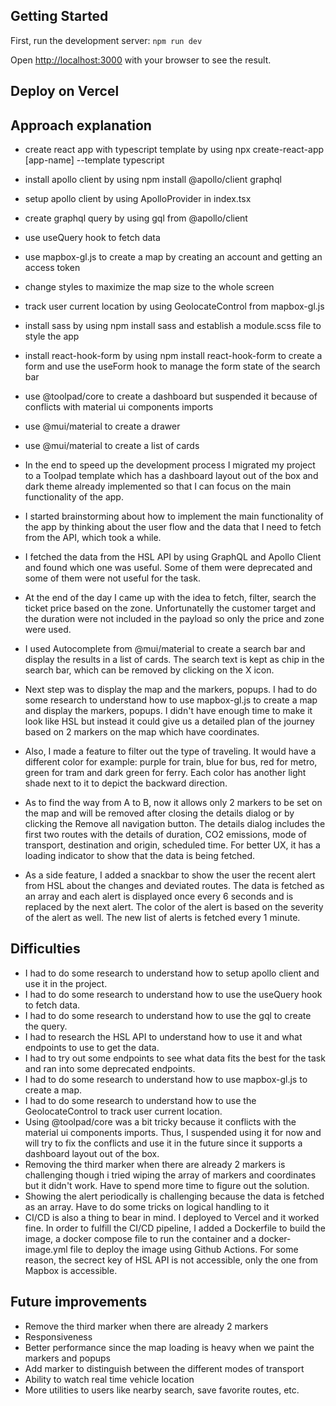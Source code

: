 ## Getting Started

First, run the development server: `npm run dev`

Open [http://localhost:3000](http://localhost:3000) with your browser to see the result.

## Deploy on Vercel

## Approach explanation

- create react app with typescript template by using npx create-react-app [app-name] --template typescript
- install apollo client by using npm install @apollo/client graphql
- setup apollo client by using ApolloProvider in index.tsx
- create graphql query by using gql from @apollo/client
- use useQuery hook to fetch data
- use mapbox-gl.js to create a map by creating an account and getting an access token
- change styles to maximize the map size to the whole screen
- track user current location by using GeolocateControl from mapbox-gl.js
- install sass by using npm install sass and establish a module.scss file to style the app
- install react-hook-form by using npm install react-hook-form to create a form and use the useForm hook to manage the form state of the search bar
- use @toolpad/core to create a dashboard but suspended it because of conflicts with material ui components imports
- use @mui/material to create a drawer
- use @mui/material to create a list of cards

- In the end to speed up the development process I migrated my project to a Toolpad template which has a dashboard layout out of the box and dark theme already implemented so that I can focus on the main functionality of the app.

- I started brainstorming about how to implement the main functionality of the app by thinking about the user flow and the data that I need to fetch from the API, which took a while.

- I fetched the data from the HSL API by using GraphQL and Apollo Client and found which one was useful. Some of them were deprecated and some of them were not useful for the task.

- At the end of the day I came up with the idea to fetch, filter, search the ticket price based on the zone. Unfortunatelly the customer target and the duration were not included in the payload so only the price and zone were used.

- I used Autocomplete from @mui/material to create a search bar and display the results in a list of cards. The search text is kept as chip in the search bar, which can be removed by clicking on the X icon.

- Next step was to display the map and the markers, popups. I had to do some research to understand how to use mapbox-gl.js to create a map and display the markers, popups. I didn't have enough time to make it look like HSL but instead it could give us a detailed plan of the journey based on 2 markers on the map which have coordinates.

- Also, I made a feature to filter out the type of traveling. It would have a different color for example: purple for train, blue for bus, red for metro, green for tram and dark green for ferry. Each color has another light shade next to it to depict the backward direction.

- As to find the way from A to B, now it allows only 2 markers to be set on the map and will be removed after closing the details dialog or by clicking the Remove all navigation button. The details dialog includes the first two routes with the details of duration, CO2 emissions, mode of transport, destination and origin, scheduled time. For better UX, it has a loading indicator to show that the data is being fetched.

- As a side feature, I added a snackbar to show the user the recent alert from HSL about the changes and deviated routes. The data is fetched as an array and each alert is displayed once every 6 seconds and is replaced by the next alert. The color of the alert is based on the severity of the alert as well. The new list of alerts is fetched every 1 minute.

## Difficulties

- I had to do some research to understand how to setup apollo client and use it in the project.
- I had to do some research to understand how to use the useQuery hook to fetch data.
- I had to do some research to understand how to use the gql to create the query.
- I had to research the HSL API to understand how to use it and what endpoints to use to get the data.
- I had to try out some endpoints to see what data fits the best for the task and ran into some deprecated endpoints.
- I had to do some research to understand how to use mapbox-gl.js to create a map.
- I had to do some research to understand how to use the GeolocateControl to track user current location.
- Using @toolpad/core was a bit tricky because it conflicts with the material ui components imports. Thus, I suspended using it for now and will try to fix the conflicts and use it in the future since it supports a dashboard layout out of the box.
- Removing the third marker when there are already 2 markers is challenging though i tried wiping the array of markers and coordinates but it didn't work. Have to spend more time to figure out the solution.
- Showing the alert periodically is challenging because the data is fetched as an array. Have to do some tricks on logical handling to it
- CI/CD is also a thing to bear in mind. I deployed to Vercel and it worked fine. In order to fulfill the CI/CD pipeline, I added a Dockerfile to build the image, a docker compose file to run the container and a docker-image.yml file to deploy the image using Github Actions. For some reason, the secrect key of HSL API is not accessible, only the one from Mapbox is accessible.

## Future improvements

- Remove the third marker when there are already 2 markers
- Responsiveness
- Better performance since the map loading is heavy when we paint the markers and popups
- Add marker to distinguish between the different modes of transport
- Ability to watch real time vehicle location
- More utilities to users like nearby search, save favorite routes, etc.
